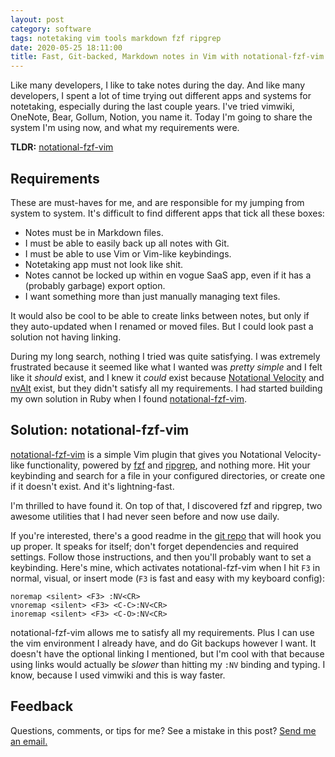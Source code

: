 ```yaml
---
layout: post
category: software
tags: notetaking vim tools markdown fzf ripgrep
date: 2020-05-25 18:11:00
title: Fast, Git-backed, Markdown notes in Vim with notational-fzf-vim
---
```


Like many developers, I like to take notes during the day. And like many
developers, I spent a lot of time trying out different apps and systems for
notetaking, especially during the last couple years. I've tried vimwiki,
OneNote, Bear, Gollum, Notion, you name it. Today I'm going to share the system
I'm using now, and what my requirements were.

**TLDR:** [notational-fzf-vim][3]

<!-- more -->

## Requirements

These are must-haves for me, and are responsible for my jumping from system to
system. It's difficult to find different apps that tick all these boxes:

- Notes must be in Markdown files.
- I must be able to easily back up all notes with Git.
- I must be able to use Vim or Vim-like keybindings.
- Notetaking app must not look like shit.
- Notes cannot be locked up within en vogue SaaS app, even if it has a
  (probably garbage) export option.
- I want something more than just manually managing text files.

It would also be cool to be able to create links between notes, but only if
they auto-updated when I renamed or moved files. But I could look past a
solution not having linking.

During my long search, nothing I tried was quite satisfying. I was extremely
frustrated because it seemed like what I wanted was _pretty simple_ and I felt
like it _should_ exist, and I knew it _could_ exist because [Notational
Velocity][1] and [nvAlt][2] exist, but they didn't satisfy all my requirements.
I had started building my own solution in Ruby when I found
[notational-fzf-vim][3].

## Solution: notational-fzf-vim

[notational-fzf-vim][3] is a simple Vim plugin that gives you Notational
Velocity-like functionality, powered by [fzf][4] and [ripgrep][5], and nothing
more. Hit your keybinding and search for a file in your configured directories,
or create one if it doesn't exist. And it's lightning-fast.

I'm thrilled to have found it. On top of that, I discovered fzf and ripgrep,
two awesome utilities that I had never seen before and now use daily.

If you're interested, there's a good readme in the [git repo][3] that will hook
you up proper. It speaks for itself; don't forget dependencies and required
settings. Follow those instructions, and then you'll probably want to set a
keybinding. Here's mine, which activates notational-fzf-vim when I hit `F3` in
normal, visual, or insert mode (`F3` is fast and easy with my keyboard config):

```vim
noremap <silent> <F3> :NV<CR>
vnoremap <silent> <F3> <C-C>:NV<CR>
inoremap <silent> <F3> <C-O>:NV<CR>
```

notational-fzf-vim allows me to satisfy all my requirements. Plus I can use the
vim environment I already have, and do Git backups however I want. It doesn't
have the optional linking I mentioned, but I'm cool with that because using
links would actually be _slower_ than hitting my `:NV` binding and typing. I
know, because I used vimwiki and this is way faster.

## Feedback

Questions, comments, or tips for me? See a mistake in this post? [Send me an
email.][6]


[1]: http://notational.net/
[2]: https://brettterpstra.com/projects/nvalt/
[3]: https://github.com/alok/notational-fzf-vim
[4]: https://github.com/junegunn/fzf
[5]: https://github.com/BurntSushi/ripgrep
[6]: mailto:hello@davidgay.org
